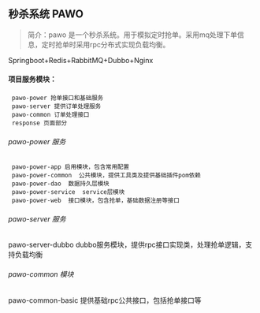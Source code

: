 ## 秒杀系统 PAWO
> 简介：pawo 是一个秒杀系统。用于模拟定时抢单。采用mq处理下单信息，定时抢单时采用rpc分布式实现负载均衡。

Springboot+Redis+RabbitMQ+Dubbo+Nginx


#### 项目服务模块：
```
 pawo-power 抢单接口和基础服务
 pawo-server 提供订单处理服务
 pawo-common 订单处理接口
 response 页面部分
```
###### pawo-power 服务
```
 pawo-power-app 启用模块，包含常用配置
 pawo-power-common  公共模块，提供工具类及提供基础插件pom依赖
 pawo-power-dao  数据持久层模块
 pawo-power-service  service层模块
 pawo-power-web  接口模块，包含抢单，基础数据注册等接口
```
###### pawo-server 服务
pawo-server-dubbo dubbo服务模块，提供rpc接口实现类，处理抢单逻辑，支持负载均衡


###### pawo-common 模块
pawo-common-basic 提供基础rpc公共接口，包括抢单接口等



